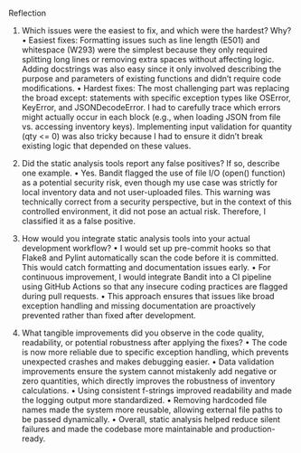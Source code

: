 Reflection
1. Which issues were the easiest to fix, and which were the hardest? Why?
•	Easiest fixes:
Formatting issues such as line length (E501) and whitespace (W293) were the simplest because they only required splitting long lines or removing extra spaces without affecting logic.
Adding docstrings was also easy since it only involved describing the purpose and parameters of existing functions and didn’t require code modifications.
•	Hardest fixes:
The most challenging part was replacing the broad except: statements with specific exception types like OSError, KeyError, and JSONDecodeError.
I had to carefully trace which errors might actually occur in each block (e.g., when loading JSON from file vs. accessing inventory keys).
Implementing input validation for quantity (qty <= 0) was also tricky because I had to ensure it didn’t break existing logic that depended on these values.

3. Did the static analysis tools report any false positives? If so, describe one example.
•	Yes. Bandit flagged the use of file I/O (open() function) as a potential security risk, even though my use case was strictly for local inventory data and not user-uploaded files.
This warning was technically correct from a security perspective, but in the context of this controlled environment, it did not pose an actual risk.
Therefore, I classified it as a false positive.

4. How would you integrate static analysis tools into your actual development workflow?
•	I would set up pre-commit hooks so that Flake8 and Pylint automatically scan the code before it is committed. This would catch formatting and documentation issues early.
•	For continuous improvement, I would integrate Bandit into a CI pipeline using GitHub Actions so that any insecure coding practices are flagged during pull requests.
•	This approach ensures that issues like broad exception handling and missing documentation are proactively prevented rather than fixed after development.

5. What tangible improvements did you observe in the code quality, readability, or potential robustness after applying the fixes?
•	The code is now more reliable due to specific exception handling, which prevents unexpected crashes and makes debugging easier.
•	Data validation improvements ensure the system cannot mistakenly add negative or zero quantities, which directly improves the robustness of inventory calculations.
•	Using consistent f-strings improved readability and made the logging output more standardized.
•	Removing hardcoded file names made the system more reusable, allowing external file paths to be passed dynamically.
•	Overall, static analysis helped reduce silent failures and made the codebase more maintainable and production-ready.
